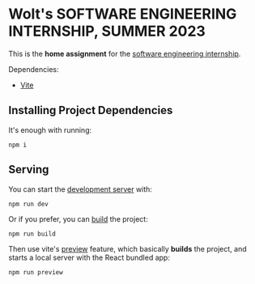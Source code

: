 # Wolt's SOFTWARE ENGINEERING INTERNSHIP, SUMMER 2023
This is the **home assignment** for the [software engineering internship](https://careers.wolt.com/en/jobs/software-engineering-intern-summer-2023/26c3bff#apply-now).

Dependencies:

* [Vite](https://vitejs.dev/)

## Installing Project Dependencies
It's enough with running:
```
npm i
```

## Serving
You can start the [development server](https://vitejs.dev/guide/cli.html#dev-server) with:
```
npm run dev
```

Or if you prefer, you can [build](https://vitejs.dev/guide/cli.html#build) the project:
```
npm run build
```

Then use vite's [preview](https://vitejs.dev/guide/cli.html#vite-preview) feature, which basically **builds** the project, and starts a local server with the React bundled app:
```
npm run preview
```
